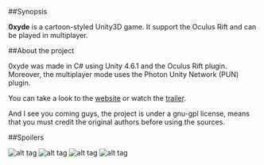 ##Synopsis

**0xyde** is a cartoon-styled Unity3D game.
It support the Oculus Rift and can be played in multiplayer.

##About the project

0xyde was made in C# using Unity 4.6.1 and the Oculus Rift plugin. Moreover, the multiplayer mode uses the Photon Unity Network (PUN) plugin.

You can take a look to the [website](http://0xyde.sybiload.com/) or watch the [trailer](https://www.youtube.com/watch?v=XQSOCKCW0YA).

And I see you coming guys, the project is under a gnu-gpl license, means that you must credit the original authors before using the sources.

##Spoilers

![alt tag](http://pool.sybiload.com/public/git/0xyde/0xyde_1.jpg)
![alt tag](http://pool.sybiload.com/public/git/0xyde/0xyde_2.jpg)
![alt tag](http://pool.sybiload.com/public/git/0xyde/0xyde_3.jpg)
![alt tag](http://pool.sybiload.com/public/git/0xyde/0xyde_4.jpg)
